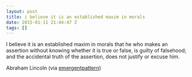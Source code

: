 ```yaml
---
layout: post
title: i believe it is an established maxim in morals
date: 2015-01-11 21:44:47 Z
tags: []
---
```

I believe it is an established maxim in morals that he who makes an assertion without knowing whether it is true or false, is guilty of falsehood; and the accidental truth of the assertion, does not justify or excuse him.

Abraham Lincoln (via [emergentpattern](http://emergentpattern.tumblr.com/))

